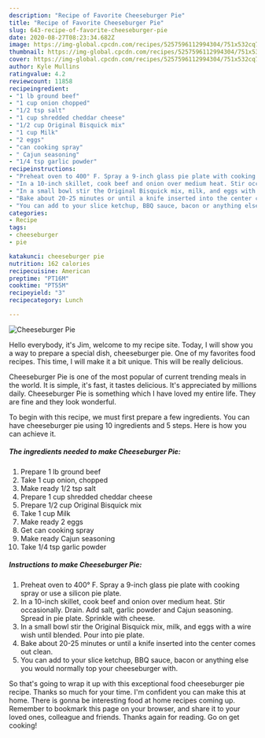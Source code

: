 ```yaml
---
description: "Recipe of Favorite Cheeseburger Pie"
title: "Recipe of Favorite Cheeseburger Pie"
slug: 643-recipe-of-favorite-cheeseburger-pie
date: 2020-08-27T08:23:34.682Z
image: https://img-global.cpcdn.com/recipes/5257596112994304/751x532cq70/cheeseburger-pie-recipe-main-photo.jpg
thumbnail: https://img-global.cpcdn.com/recipes/5257596112994304/751x532cq70/cheeseburger-pie-recipe-main-photo.jpg
cover: https://img-global.cpcdn.com/recipes/5257596112994304/751x532cq70/cheeseburger-pie-recipe-main-photo.jpg
author: Kyle Mullins
ratingvalue: 4.2
reviewcount: 11858
recipeingredient:
- "1 lb ground beef"
- "1 cup onion chopped"
- "1/2 tsp salt"
- "1 cup shredded cheddar cheese"
- "1/2 cup Original Bisquick mix"
- "1 cup Milk"
- "2 eggs"
- "can cooking spray"
- " Cajun seasoning"
- "1/4 tsp garlic powder"
recipeinstructions:
- "Preheat oven to 400° F. Spray a 9-inch glass pie plate with cooking spray or use a silicon pie plate."
- "In a 10-inch skillet, cook beef and onion over medium heat. Stir occasionally. Drain. Add salt, garlic powder and Cajun seasoning. Spread in pie plate. Sprinkle with cheese."
- "In a small bowl stir the Original Bisquick mix, milk, and eggs with a wire wish until blended. Pour into pie plate."
- "Bake about 20-25 minutes or until a knife inserted into the center comes out clean."
- "You can add to your slice ketchup, BBQ sauce, bacon or anything else you would normally top your cheeseburger with."
categories:
- Recipe
tags:
- cheeseburger
- pie

katakunci: cheeseburger pie 
nutrition: 162 calories
recipecuisine: American
preptime: "PT16M"
cooktime: "PT55M"
recipeyield: "3"
recipecategory: Lunch

---
```



![Cheeseburger Pie](https://img-global.cpcdn.com/recipes/5257596112994304/751x532cq70/cheeseburger-pie-recipe-main-photo.jpg)

Hello everybody, it's Jim, welcome to my recipe site. Today, I will show you a way to prepare a special dish, cheeseburger pie. One of my favorites food recipes. This time, I will make it a bit unique. This will be really delicious.

Cheeseburger Pie is one of the most popular of current trending meals in the world. It is simple, it's fast, it tastes delicious. It's appreciated by millions daily. Cheeseburger Pie is something which I have loved my entire life. They are fine and they look wonderful.




To begin with this recipe, we must first prepare a few ingredients. You can have cheeseburger pie using 10 ingredients and 5 steps. Here is how you can achieve it.

<!--inarticleads1-->

##### The ingredients needed to make Cheeseburger Pie:

1. Prepare 1 lb ground beef
1. Take 1 cup onion, chopped
1. Make ready 1/2 tsp salt
1. Prepare 1 cup shredded cheddar cheese
1. Prepare 1/2 cup Original Bisquick mix
1. Take 1 cup Milk
1. Make ready 2 eggs
1. Get can cooking spray
1. Make ready  Cajun seasoning
1. Take 1/4 tsp garlic powder




<!--inarticleads2-->

##### Instructions to make Cheeseburger Pie:

1. Preheat oven to 400° F. Spray a 9-inch glass pie plate with cooking spray or use a silicon pie plate.
1. In a 10-inch skillet, cook beef and onion over medium heat. Stir occasionally. Drain. Add salt, garlic powder and Cajun seasoning. Spread in pie plate. Sprinkle with cheese.
1. In a small bowl stir the Original Bisquick mix, milk, and eggs with a wire wish until blended. Pour into pie plate.
1. Bake about 20-25 minutes or until a knife inserted into the center comes out clean.
1. You can add to your slice ketchup, BBQ sauce, bacon or anything else you would normally top your cheeseburger with.




So that's going to wrap it up with this exceptional food cheeseburger pie recipe. Thanks so much for your time. I'm confident you can make this at home. There is gonna be interesting food at home recipes coming up. Remember to bookmark this page on your browser, and share it to your loved ones, colleague and friends. Thanks again for reading. Go on get cooking!

